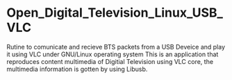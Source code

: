 # Open_Digital_Television_Linux_USB_VLC
Rutine to comunicate and recieve BTS packets from a USB Deveice and play it using VLC under GNU/Linux operating system
This is an application that reproduces content multimedia of Digitial Television using VLC core, the multimedia information is gotten by using Libusb.
